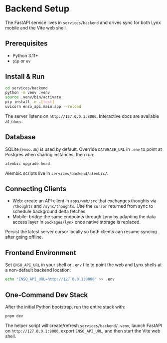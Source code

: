 # Backend Setup

The FastAPI service lives in `services/backend` and drives sync for both Lynx mobile and the Vite web shell.

## Prerequisites
- Python 3.11+
- `pip` or `uv`

## Install & Run
```bash
cd services/backend
python -m venv .venv
source .venv/bin/activate
pip install -e .[test]
uvicorn enso_api.main:app --reload
```
The server listens on `http://127.0.0.1:8000`. Interactive docs are available at `/docs`.

## Database
SQLite (`enso.db`) is used by default. Override `DATABASE_URL` in `.env` to point at Postgres when sharing instances, then run:
```bash
alembic upgrade head
```
Alembic scripts live in `services/backend/alembic/`.

## Connecting Clients
- Web: create an API client in `apps/web/src` that exchanges thoughts via `/thoughts` and `/sync/thoughts`. Use the `cursor` returned from sync to schedule background delta fetches.
- Mobile: bridge the same endpoints through Lynx by adapting the data access layer in `packages/lynx` once native storage is replaced.

Persist the latest server cursor locally so both clients can resume syncing after going offline.

## Frontend Environment
Set `ENSO_API_URL` in your shell or `.env` file to point the web and Lynx shells at a non-default backend location:

```bash
echo "ENSO_API_URL=http://127.0.0.1:8000" >> .env
```

## One-Command Dev Stack
After the initial Python bootstrap, run the entire stack with:

```bash
pnpm dev
```

The helper script will create/refresh `services/backend/.venv`, launch FastAPI on `http://127.0.0.1:8000`, export `ENSO_API_URL`, and then start the Vite web shell.
